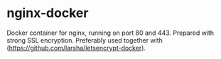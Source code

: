 # nginx-docker

Docker container for nginx, running on port 80 and 443. Prepared with strong SSL encryption.
Preferably used together with (https://github.com/larsha/letsencrypt-docker).
